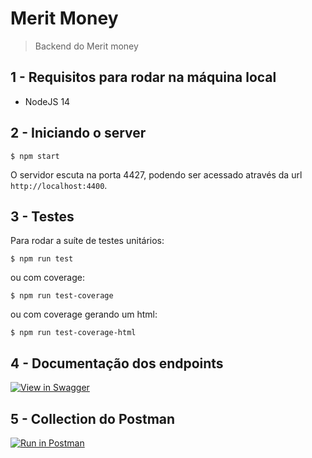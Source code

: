 # Merit Money

> Backend do Merit money

## 1 - Requisitos para rodar na máquina local

- NodeJS 14

## 2 - Iniciando o server

```shell
$ npm start
```

O servidor escuta na porta 4427, podendo ser acessado através da url `http://localhost:4400`.

## 3 - Testes

Para rodar a suíte de testes unitários:

```shell
$ npm run test
```

ou com coverage:

```shell
$ npm run test-coverage
```

ou com coverage gerando um html:

```shell
$ npm run test-coverage-html
```

## 4 - Documentação dos endpoints

[![View in Swagger]((https://leonyassis.github.io/meritMoneyLeony/))]((https://leonyassis.github.io/meritMoneyLeony/))

## 5 - Collection do Postman

[![Run in Postman](https://run.pstmn.io/button.svg)](https://app.getpostman.com/run-collection/20656051-5936b139-bf43-4b76-a410-6b918cd99629?action=collection%2Ffork&collection-url=entityId%3D20656051-5936b139-bf43-4b76-a410-6b918cd99629%26entityType%3Dcollection%26workspaceId%3D66bbc557-e6f7-4934-8b32-9b4b10bedbed)
